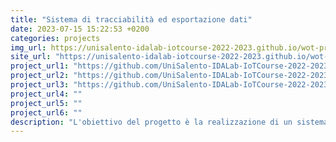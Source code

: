 ```yaml
---
title: "Sistema di tracciabilità ed esportazione dati"
date: 2023-07-15 15:22:53 +0200
categories: projects
img_url: https://unisalento-idalab-iotcourse-2022-2023.github.io/wot-project-2022-2023-Presentation-Mele-DeNunzio/images/architecture.png
site_url: "https://unisalento-idalab-iotcourse-2022-2023.github.io/wot-project-2022-2023-Presentation-Mele-DeNunzio/index.html"
project_url1: "https://github.com/UniSalento-IDALab-IoTCourse-2022-2023/wot-project-2022-2023-FrontEndAngular-Mele"
project_url2: "https://github.com/UniSalento-IDALab-IoTCourse-2022-2023/wot-project-2022-2023-Presentation-Mele-DeNunzio"
project_url3: "https://github.com/UniSalento-IDALab-IoTCourse-2022-2023/wot-project-2022-20223-IONIC-Mele"
project_url4: ""
project_url5: ""
project_url6: ""
description: "L'obiettivo del progetto è la realizzazione di un sistema che consenta il monitoraggio delle condizioni di trasporto del cibo, analizzando parametri come per esempio la temperatura (considerando che alcuni alimenti devono essere trasportati caldi, altri freddi e altri a temperatura ambiente), l'assenza di contaminazioni esterne, i tempi di trasporto e altri fattori critici. Il sistema proposto comprende una componente hardware dedicata al monitoraggio delle condizioni interne delle Box presenti nel veicolo, come temperatura, umidità e pressione."
---
```


